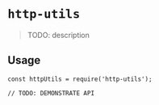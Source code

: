 # `http-utils`

> TODO: description

## Usage

```
const httpUtils = require('http-utils');

// TODO: DEMONSTRATE API
```
